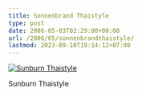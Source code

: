 ```yaml
---
title: Sonnenbrand Thaistyle
type: post
date: 2006-05-03T02:29:00+00:00
url: /2006/05/sonnenbrandthaistyle/
lastmod: 2023-09-10T19:14:12+07:00
---
```

<div class="flickr">
  <a href="http://www.flickr.com/photos/schreibblogade/139613817/" title="Sunburn Thaistyle"><img src="//static.flickr.com/45/139613817_c5dfed7779.jpg" alt="Sunburn Thaistyle" /></a></p>

  <p>
    Sunburn Thaistyle
  </p>
</div>
